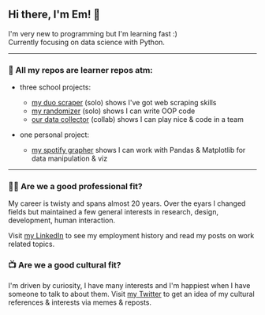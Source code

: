 ## Hi there, I'm Em! 👋

I'm very new to programming but I'm learning fast :) \
Currently focusing on data science with Python.

---

### 🚧 All my repos are learner repos atm:

- three school projects:
  - [my duo scraper](https://github.com/emsuru/duo-scraper) (solo) shows I've got web scraping skills
  - [my randomizer](https://github.com/emsuru/openspace-organizer) (solo) shows I can write OOP code
  - [our data collector](https://github.com/karelrduran/Immo-Data-Collection.git) (collab) shows I can play nice & code in a team
    
- one personal project:
  - [my spotify grapher](https://github.com/emsuru/spotify-grapher) shows I can work with Pandas & Matplotlib for data manipulation & viz

---

### 👩‍💻 Are we **a good professional fit**? 

My career is twisty and spans almost 20 years. Over the eyars I changed fields but maintained a few general interests in research, design, development, human interaction.

Visit [my LinkedIn](https://www.linkedin.com/in/mirunasuru/) to see my employment history and read my posts on work related topics.

### 📺 Are we **a good cultural fit**? 

I'm driven by curiosity, I have many interests and I'm happiest when I have someone to talk to about them. 
Visit [my Twitter](https://twitter.com/em_suru) to get an idea of my cultural references & interests via memes & reposts.
<!--
**emsuru/emsuru** is a ✨ _special_ ✨ repository because its `README.md` (this file) appears on your GitHub profile.

Here are some ideas to get you started:

- 🔭 I’m currently working on ...
- 🌱 I’m currently learning ...
- 👯 I’m looking to collaborate on ...
- 🤔 I’m looking for help with ...
- 💬 Ask me about ...
- 📫 How to reach me: ...
- 😄 Pronouns: ...
- ⚡ Fun fact: ...
-->
